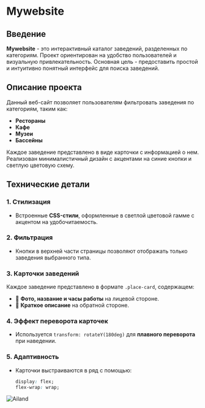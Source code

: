 # Mywebsite

## Введение

**Mywebsite** - это интерактивный каталог заведений, разделенных по категориям. Проект ориентирован на удобство пользователей и визуальную привлекательность. Основная цель - предоставить простой и интуитивно понятный интерфейс для поиска заведений.

## Описание проекта

Данный веб-сайт позволяет пользователям фильтровать заведения по категориям, таким как:

- **Рестораны**
- **Кафе**
- **Музеи**
- **Бассейны**

Каждое заведение представлено в виде карточки с информацией о нем. Реализован минималистичный дизайн с акцентами на синие кнопки и светлую цветовую схему.

## Технические детали

### 1. Стилизация
- Встроенные **CSS-стили**, оформленные в светлой цветовой гамме с акцентом на удобочитаемость.

### 2. Фильтрация
- Кнопки в верхней части страницы позволяют отображать только заведения выбранного типа.

### 3. Карточки заведений
Каждое заведение представлено в формате `.place-card`, содержащем:
- 📌 **Фото, название и часы работы** на лицевой стороне.
- 📌 **Краткое описание** на обратной стороне.

### 4. Эффект переворота карточек
- Используется `transform: rotateY(180deg)` для **плавного переворота** при наведении.

### 5. Адаптивность
- Карточки выстраиваются в ряд с помощью:
  ```css
  display: flex;
  flex-wrap: wrap;
![Ailand](images/Ailand.jpg)
